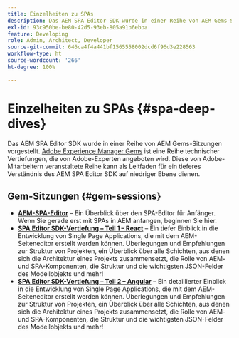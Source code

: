 ```yaml
---
title: Einzelheiten zu SPAs
description: Das AEM SPA Editor SDK wurde in einer Reihe von AEM Gems-Sitzungen vorgestellt. Diese von Adobe-Mitarbeitern moderierte Reihe kann als Leitfaden für ein tieferes Verständnis des AEM SPA Editor SDK auf niedriger Ebene dienen.
exl-id: 93c950be-be80-42d5-93eb-805a91b6ebba
feature: Developing
role: Admin, Architect, Developer
source-git-commit: 646ca4f4a441bf1565558002dcd6f96d3e228563
workflow-type: ht
source-wordcount: '266'
ht-degree: 100%

---
```


# Einzelheiten zu SPAs {#spa-deep-dives}

Das AEM SPA Editor SDK wurde in einer Reihe von AEM Gems-Sitzungen vorgestellt. [Adobe Experience Manager Gems](https://helpx.adobe.com/de/experience-manager/kt/eseminars/gems/aem-index.html) ist eine Reihe technischer Vertiefungen, die von Adobe-Experten angeboten wird. Diese von Adobe-Mitarbeitern veranstaltete Reihe kann als Leitfaden für ein tieferes Verständnis des AEM SPA Editor SDK auf niedriger Ebene dienen.

## Gem-Sitzungen {#gem-sessions}

* **[AEM-SPA-Editor](https://helpx.adobe.com/de/experience-manager/kt/eseminars/gems/aem-spa-editor.html)** – Ein Überblick über den SPA-Editor für Anfänger. Wenn Sie gerade erst mit SPAs in AEM anfangen, beginnen Sie hier.
* **[SPA Editor SDK-Vertiefung – Teil 1 – React](https://helpx.adobe.com/de/experience-manager/kt/eseminars/gems/SPA-Editor-SDK-Deep-Dive-React.html)** – Ein tiefer Einblick in die Entwicklung von Single Page Applications, die mit dem AEM-Seiteneditor erstellt werden können. Überlegungen und Empfehlungen zur Struktur von Projekten, ein Überblick über alle Schichten, aus denen sich die Architektur eines Projekts zusammensetzt, die Rolle von AEM- und SPA-Komponenten, die Struktur und die wichtigsten JSON-Felder des Modellobjekts und mehr!
* **[SPA Editor SDK-Vertiefung – Teil 2 – Angular](https://helpx.adobe.com/de/experience-manager/kt/eseminars/gems/SPA-Editor-SDK-Deep-Dive-Angular.html)** – Ein detaillierter Einblick in die Entwicklung von Single Page Applications, die mit dem AEM-Seiteneditor erstellt werden können. Überlegungen und Empfehlungen zur Struktur von Projekten, ein Überblick über alle Schichten, aus denen sich die Architektur eines Projekts zusammensetzt, die Rolle von AEM- und SPA-Komponenten, die Struktur und die wichtigsten JSON-Felder des Modellobjekts und mehr!
